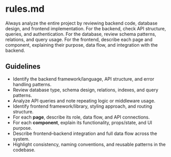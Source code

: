 # rules.md

Always analyze the entire project by reviewing backend code, database design, and frontend implementation. For the backend, check API structure, queries, and authentication. For the database, review schema patterns, relations, and query usage. For the frontend, describe each page and component, explaining their purpose, data flow, and integration with the backend.

## Guidelines

- Identify the backend framework/language, API structure, and error handling patterns.  
- Review database type, schema design, relations, indexes, and query patterns.  
- Analyze API queries and note repeating logic or middleware usage.  
- Identify frontend framework/library, styling approach, and routing structure.  
- For each **page**, describe its role, data flow, and API connections.  
- For each **component**, explain its functionality, props/state, and UI purpose.  
- Describe frontend–backend integration and full data flow across the system.  
- Highlight consistency, naming conventions, and reusable patterns in the codebase.  